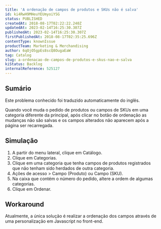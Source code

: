 ```yaml
---
title: 'A ordenação de campos de produtos e SKUs não é salva'
id: ki4RwH9MHeuYEUmyoiYSG
status: PUBLISHED
createdAt: 2018-08-17T02:22:22.240Z
updatedAt: 2023-02-14T16:25:30.307Z
publishedAt: 2023-02-14T16:25:30.307Z
firstPublishedAt: 2018-08-17T02:35:25.696Z
contentType: knownIssue
productTeam: Marketing & Merchandising
author: 6qOjO5gpEs8scQ8OugaEaW
tag: Catalog
slug: a-ordenacao-de-campos-de-produtos-e-skus-nao-e-salva
kiStatus: Backlog
internalReference: 525127
---
```


## Sumário

<div class="alert alert-info">
  <p>Este problema conhecido foi traduzido automaticamente do inglês.</p>
</div>

Quando você muda o pedido de produtos ou campos de SKUs em uma categoria diferente da principal, após clicar no botão de ordenação as mudanças não são salvas e os campos alterados não aparecem após a página ser recarregada.

## Simulação


1. A partir do menu lateral, clique em Catálogo.
2. Clique em Categorias.
3. Clique em uma categoria que tenha campos de produtos registrados que não tenham sido herdados de outra categoria.
4. Ações de acesso > Campo (Produto) ou Campo (SKU).
5. Na caixa que contém o número do pedido, altere a ordem de algumas categorias.
6. Clique em Ordenar.


## Workaround


Atualmente, a única solução é realizar a ordenação dos campos através de uma personalização em Javascript no front-end.

